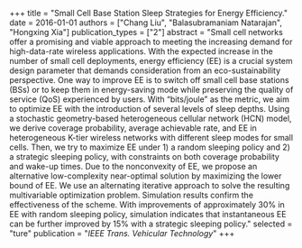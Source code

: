 +++
title = "Small Cell Base Station Sleep Strategies for Energy Efficiency."
date = 2016-01-01
authors = ["Chang Liu", "Balasubramaniam Natarajan", "Hongxing Xia"]
publication_types = ["2"]
abstract = "Small cell networks offer a promising and viable approach to meeting the increasing demand for high-data-rate wireless applications. With the expected increase in the number of small cell deployments, energy efficiency (EE) is a crucial system design parameter that demands consideration from an eco-sustainability perspective. One way to improve EE is to switch off small cell base stations (BSs) or to keep them in energy-saving mode while preserving the quality of service (QoS) experienced by users. With “bits/joule” as the metric, we aim to optimize EE with the introduction of several levels of sleep depths. Using a stochastic geometry-based heterogeneous cellular network (HCN) model, we derive coverage probability, average achievable rate, and EE in heterogeneous K-tier wireless networks with different sleep modes for small cells. Then, we try to maximize EE under 1) a random sleeping policy and 2) a strategic sleeping policy, with constraints on both coverage probability and wake-up times. Due to the nonconvexity of EE, we propose an alternative low-complexity near-optimal solution by maximizing the lower bound of EE. We use an alternating iterative approach to solve the resulting multivariable optimization problem. Simulation results confirm the effectiveness of the scheme. With improvements of approximately 30% in EE with random sleeping policy, simulation indicates that instantaneous EE can be further improved by 15% with a strategic sleeping policy."
selected = "ture"
publication = "*IEEE Trans. Vehicular Technology*"
+++

